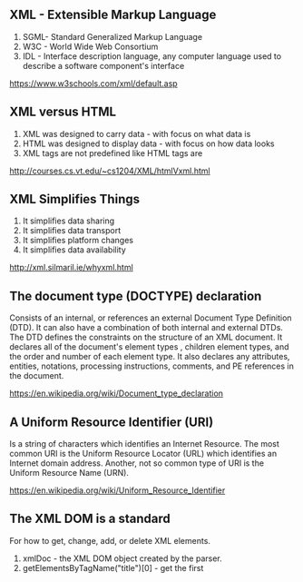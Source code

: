 ## XML - Extensible Markup Language
1)  SGML- Standard Generalized Markup Language
2)  W3C - World Wide Web Consortium 
3)  IDL - Interface description language, any computer language used to describe a software component's interface


https://www.w3schools.com/xml/default.asp

## XML versus HTML
1)	XML was designed to carry data - with focus on what data is
2)	HTML was designed to display data - with focus on how data looks
3)  XML tags are not predefined like HTML tags are

http://courses.cs.vt.edu/~cs1204/XML/htmlVxml.html

## XML Simplifies Things
1)	It simplifies data sharing
2)	It simplifies data transport
3)  It simplifies platform changes
4)	It simplifies data availability

http://xml.silmaril.ie/whyxml.html

## The document type (DOCTYPE) declaration
Consists of an internal, or references an external Document Type Definition (DTD). It can also have a combination of both internal and external DTDs. The DTD defines the constraints on the structure of an XML document. It declares all of the document's element types , children element types, and the order and number of each element type. It also declares any attributes, entities, notations, processing instructions, comments, and PE references in the document.

https://en.wikipedia.org/wiki/Document_type_declaration

## A Uniform Resource Identifier (URI) 
Is a string of characters which identifies an Internet Resource.
The most common URI is the Uniform Resource Locator (URL) which identifies an Internet domain address. Another, not so common type of URI is the Uniform Resource Name (URN).

https://en.wikipedia.org/wiki/Uniform_Resource_Identifier

## The XML DOM is a standard 
For how to get, change, add, or delete XML elements.
1)  xmlDoc - the XML DOM object created by the parser.
2)  getElementsByTagName("title")[0] - get the first <title> element
3)  childNodes[0] - the first child of the <title> element (the text node)
4)  nodeValue - the value of the node (the text itself)
  
https://www.w3schools.com/xml/dom_intro.asp

## UTF-8 is the default character encoding for XML documents. 
A character in UTF8 can be from 1 to 4 bytes long. UTF-8 can represent any character in the Unicode standard. UTF-8 is backwards compatible with ASCII. UTF-8 is the preferred encoding for e-mail and web pages

https://en.wikipedia.org/wiki/UTF-8

## Shift JIS (Shift Japanese Industrial Standards) 
Is a character encoding for the Japanese language

https://en.wikipedia.org/wiki/Shift_JIS

## Tools for parsing
1)  Through parsers using the API Java API for XML Processing (JAXP), two parsers are provided with the above API : Simple API for XML (SAX) & Document Object Model (DOM).
2)  Through the new API Java Architecture for XML Binding (JAXB): Using JDOM an open-source API & Using Apache Xerces 

## Transform XML into XHTML using XSLT

https://www.w3schools.com/xml/xsl_transformation.asp

## Parsing, Searching elements

https://www.tutorialspoint.com/java_xml/index.htm
http://homepage.cs.latrobe.edu.au/mjsutherland/WS/current/notes/lecture060_XML_050.html


